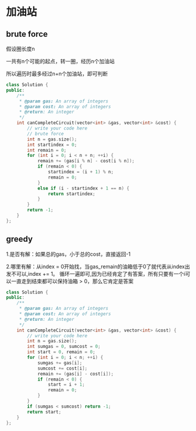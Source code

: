 # 加油站

## brute force
假设圈长度n

一共有n个可能的起点，转一圈，经历n个加油站

所以遍历时最多经过n+n个加油站，即可判断

```C++
class Solution {
public:
    /**
     * @param gas: An array of integers
     * @param cost: An array of integers
     * @return: An integer
     */
    int canCompleteCircuit(vector<int> &gas, vector<int> &cost) {
        // write your code here
        // brute force
        int n = gas.size();
        int startindex = 0;
        int remain = 0;
        for (int i = 0; i < n + n; ++i) {
            remain += (gas[i % n] - cost[i % n]);
            if (remain < 0) {
                startindex = (i + 1) % n;
                remain = 0;
            }
            else if (i - startindex + 1 == n) {
                return startindex;
            }
        }
        return -1;
    }
};
```

## greedy
1.是否有解：如果总的gas，小于总的cost，直接返回-1

2.哪里有解：从index = 0开始找，当gas_remain的油箱低于0了就代表从index出发不可以,index += 1。
循环一遍即可,因为已经肯定了有答案，所有只要有一个i可以一直走到结束都可以保持油箱 > 0，那么它肯定是答案
```C++
class Solution {
public:
    /**
     * @param gas: An array of integers
     * @param cost: An array of integers
     * @return: An integer
     */
    int canCompleteCircuit(vector<int> &gas, vector<int> &cost) {
        // write your code here
        int n = gas.size();
        int sumgas = 0, sumcost = 0;
        int start = 0, remain = 0;
        for (int i = 0; i < n; ++i) {
            sumgas += gas[i];
            sumcost += cost[i];
            remain += (gas[i] - cost[i]);
            if (remain < 0) {
                start = i + 1;
                remain = 0;
            }
        }
        if (sumgas < sumcost) return -1;
        return start;
    }
};
```
